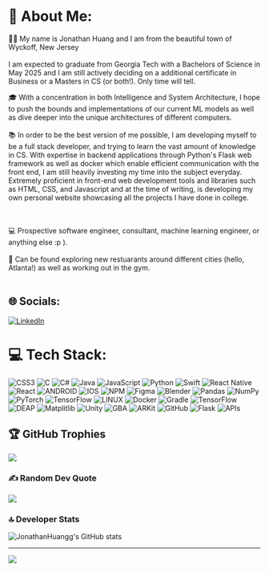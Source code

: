# 💫 About Me:
👋🏽 My name is Jonathan Huang and I am from the beautiful town of Wyckoff, New Jersey <br><br> I am expected to graduate from Georgia Tech with a Bachelors of Science in May 2025 and I am still actively deciding on a additional certificate in Business or a Masters in CS (or both!). Only time will tell. 


🎓 With a concentration in both Intelligence and System Architecture, I hope to push the bounds and implementations of our current ML models as well as dive deeper into the unique architectures of different computers. <br><br>📚 In order to be the best version of me possible, I am developing myself to be a full stack developer, and trying to learn the vast amount of knowledge in CS. With expertise in backend applications through Python's Flask web framework as well as docker which enable efficient communication with the front end, I am still heavily investing my time into the subject everyday. Extremely proficient in front-end web development tools and libraries such as HTML, CSS, and Javascript and at the time of writing, is developing my own personal website showcasing all the projects I have done in college.  


<br><br>💻 Prospective software engineer, consultant, machine learning engineer, or anything else :p ).<br><br>🏐 Can be found exploring new restuarants around different cities (hello, Atlanta!) as well as working out in the gym.<br><br>


## 🌐 Socials:
[![LinkedIn](https://img.shields.io/badge/LinkedIn-%230077B5.svg?logo=linkedin&logoColor=white)](https://linkedin.com/in/jonathanhuangg/) 

# 💻 Tech Stack:
![CSS3](https://img.shields.io/badge/css3-%231572B6.svg?style=for-the-badge&logo=css3&logoColor=white) ![C](https://img.shields.io/badge/c-%2300599C.svg?style=for-the-badge&logo=c&logoColor=white) ![C#](https://img.shields.io/badge/c%23-%23239120.svg?style=for-the-badge&logo=c-sharp&logoColor=white) ![Java](https://img.shields.io/badge/java-%23ED8B00.svg?style=for-the-badge&logo=java&logoColor=white) ![JavaScript](https://img.shields.io/badge/javascript-%23323330.svg?style=for-the-badge&logo=javascript&logoColor=%23F7DF1E) ![Python](https://img.shields.io/badge/python-3670A0?style=for-the-badge&logo=python&logoColor=ffdd54) ![Swift](https://img.shields.io/badge/swift-F54A2A?style=for-the-badge&logo=swift&logoColor=white) ![React Native](https://img.shields.io/badge/react_native-%2320232a.svg?style=for-the-badge&logo=react&logoColor=%2361DAFB) ![React](https://img.shields.io/badge/react-%2320232a.svg?style=for-the-badge&logo=react&logoColor=%2361DAFB) ![ANDROID](https://img.shields.io/badge/android-%2320232a.svg?style=for-the-badge&logo=android&logoColor=%a4c639) ![IOS](https://img.shields.io/badge/IOS-%2320232a.svg?style=for-the-badge&logo=apple&logoColor=white) ![NPM](https://img.shields.io/badge/NPM-%23000000.svg?style=for-the-badge&logo=npm&logoColor=white) ![Figma](https://img.shields.io/badge/figma-%23F24E1E.svg?style=for-the-badge&logo=figma&logoColor=white) ![Blender](https://img.shields.io/badge/blender-%23F5792A.svg?style=for-the-badge&logo=blender&logoColor=white) ![Pandas](https://img.shields.io/badge/pandas-%23150458.svg?style=for-the-badge&logo=pandas&logoColor=white) ![NumPy](https://img.shields.io/badge/numpy-%23013243.svg?style=for-the-badge&logo=numpy&logoColor=white) ![PyTorch](https://img.shields.io/badge/PyTorch-%23EE4C2C.svg?style=for-the-badge&logo=PyTorch&logoColor=white) ![TensorFlow](https://img.shields.io/badge/TensorFlow-%23FF6F00.svg?style=for-the-badge&logo=TensorFlow&logoColor=white) ![LINUX](https://img.shields.io/badge/Linux-FCC624?style=for-the-badge&logo=linux&logoColor=black) ![Docker](https://img.shields.io/badge/docker-%230db7ed.svg?style=for-the-badge&logo=docker&logoColor=white) ![Gradle](https://img.shields.io/badge/Gradle-02303A.svg?style=for-the-badge&logo=Gradle&logoColor=white) ![TensorFlow](https://img.shields.io/badge/TensorFlow-%23FF6F00.svg?style=for-the-badge&logo=TensorFlow&logoColor=white) ![DEAP](https://img.shields.io/badge/DEAP-0078D7.svg?style=for-the-badge&logo=python&logoColor=white) ![Matplitlib](https://img.shields.io/badge/Matplotlib-11557c.svg?style=for-the-badge&logo=python&logoColor=white) 
![Unity](https://img.shields.io/badge/Unity-000000.svg?style=for-the-badge&logo=unity&logoColor=white)
![GBA](https://img.shields.io/badge/GBA-7058A3.svg?style=for-the-badge)
![ARKit](https://img.shields.io/badge/ARKit-000000.svg?style=for-the-badge&logo=apple&logoColor=white)
![GitHub](https://img.shields.io/badge/GitHub-181717.svg?style=for-the-badge&logo=github&logoColor=white)
![Flask](https://img.shields.io/badge/Flask-000000.svg?style=for-the-badge&logo=flask&logoColor=white)
![APIs](https://img.shields.io/badge/APIs-0298c3.svg?style=for-the-badge)


## 🏆 GitHub Trophies
![](https://github-profile-trophy.vercel.app/?username=JonathanHuangg&theme=dark_dimmed&no-frame=false&no-bg=false&margin-w=4)

### ✍️ Random Dev Quote
![](https://quotes-github-readme.vercel.app/api?type=horizontal&theme=dark)

### 🔝 Developer Stats
![JonathanHuangg's GitHub stats](https://github-readme-stats.vercel.app/api?username=JonathanHuangg&show_icons=true&theme=dark)

---
[![](https://visitcount.itsvg.in/api?id=JonathanHuangg&icon=2&color=1)](https://visitcount.itsvg.in)

<!-- Proudly created with GPRM ( https://gprm.itsvg.in ) -->

